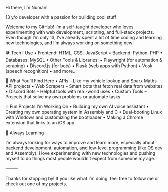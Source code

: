 Hi there, I’m Numan!

13 y/o developer with a passion for building cool stuff

Welcome to my GitHub! I’m a self-taught developer who loves experimenting with web development, scripting, and full-stack projects. Even though I’m only 13, I’ve already spent a lot of time coding and learning new technologies, and I’m always working on something new!

🛠️ Tech I Use
	•	Frontend: HTML, CSS, JavaScript
	•	Backend: Python, PHP
	•	Databases: MySQL
	•	Other Tools & Libraries:
	•	Playwright (for automation & scraping)
	•	Discord.js (for bots)
	•	Flask (web apps with Python)
	•	Vosk (speech recognition)
	•	and more…

📁 What You’ll Find Here
	•	APIs – Like my vehicle lookup and Sparx Maths API projects
	•	Web Scrapers – Smart bots that fetch real data from websites
	•	Discord Bots – Helpful tools with real-world uses
	•	Custom Tools – Projects that solve my own problems or automate tasks

💡 Fun Projects I’m Working On
	•	Building my own AI voice assistant
	•	Creating my own operating system in Assembly and C
	•	Dual-booting Linux with Windows and customizing the bootloader
	•	Making a Chrome extension that links to an iOS app

🌱 Always Learning

I’m always looking for ways to improve and learn more, especially about backend development, automation, and low-level programming (like OS dev and Assembly). I love experimenting with new technologies and pushing myself to do things most people wouldn’t expect from someone my age.

⸻

Thanks for stopping by! If you like what I’m doing, feel free to follow me or check out one of my projects.
